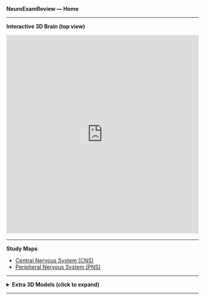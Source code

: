 **NeuroExamReview — Home**

---

**Interactive 3D Brain (top view)**

<div class="sketchfab-embed-wrapper" style="margin: 0 0 16px 0;">
  <iframe
    title="Motor and Sensory Areas of the Cerebral Cortex"
    src="https://sketchfab.com/models/300c488c013f4d41ad5acab9ef08e50a/embed"
    width="100%" height="520"
    frameborder="0" allow="autoplay; fullscreen" allowfullscreen>
  </iframe>
</div>

---

**Study Maps**

- [Central Nervous System (CNS)](cns.md)  
- [Peripheral Nervous System (PNS)](pns.md)

---

<details>
  <summary><b>Extra 3D Models (click to expand)</b></summary>

  <div class="sketchfab-embed-wrapper" style="margin: 12px 0;">
    <iframe title="Detailed Labeled Surface Structures"
      src="https://sketchfab.com/models/d91080b5af91497b822728c08804f33c/embed"
      width="100%" height="420" frameborder="0" allow="autoplay; fullscreen" allowfullscreen>
    </iframe>
  </div>

  <div class="sketchfab-embed-wrapper" style="margin: 12px 0;">
    <iframe title="Spinal cord lesions &amp; clinical signs &amp; symptoms"
      src="https://sketchfab.com/models/bf086ab152a94273837b12a1702cf644/embed"
      width="100%" height="420" frameborder="0" allow="autoplay; fullscreen" allowfullscreen>
    </iframe>
  </div>

  <div class="sketchfab-embed-wrapper" style="margin: 12px 0;">
    <iframe title="Cerebral sulci and gyri"
      src="https://sketchfab.com/models/afe2aed1d91b4b52be3c842a63aa69b1/embed"
      width="100%" height="420" frameborder="0" allow="autoplay; fullscreen" allowfullscreen>
    </iframe>
  </div>

  <div class="sketchfab-embed-wrapper" style="margin: 12px 0;">
    <iframe title="Spinothalamic Tract 10/13/21"
      src="https://sketchfab.com/models/9754d81f54df426aafa25b3799b5ce65/embed"
      width="100%" height="420" frameborder="0" allow="autoplay; fullscreen" allowfullscreen>
    </iframe>
  </div>

  <div class="sketchfab-embed-wrapper" style="margin: 12px 0;">
    <iframe title="Corticospinal Tract"
      src="https://sketchfab.com/models/51d7d61024bf4ecb88f85a35f0041960/embed"
      width="100%" height="420" frameborder="0" allow="autoplay; fullscreen" allowfullscreen>
    </iframe>
  </div>

  <div class="sketchfab-embed-wrapper" style="margin: 12px 0;">
    <iframe title="Ascending tracts"
      src="https://sketchfab.com/models/3d7e233edbb94cd8b9e1b4047bead951/embed"
      width="100%" height="420" frameborder="0" allow="autoplay; fullscreen" allowfullscreen>
    </iframe>
  </div>

  <div class="sketchfab-embed-wrapper" style="margin: 12px 0;">
    <iframe title="Sagittal head section"
      src="https://sketchfab.com/models/19378ae104f74bb186c3cb9bd90e16f0/embed"
      width="100%" height="420" frameborder="0" allow="autoplay; fullscreen" allowfullscreen>
    </iframe>
  </div>

</details>

---
